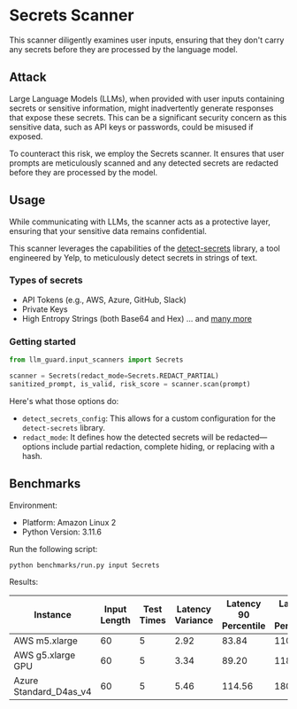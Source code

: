 # Secrets Scanner

This scanner diligently examines user inputs, ensuring that they don't carry any secrets before they are processed by
the language model.

## Attack

Large Language Models (LLMs), when provided with user inputs containing secrets or sensitive information, might
inadvertently generate responses that expose these secrets. This can be a significant security concern as this sensitive
data, such as API keys or passwords, could be misused if exposed.

To counteract this risk, we employ the Secrets scanner. It ensures that user prompts are meticulously scanned and any
detected secrets are redacted before they are processed by the model.

## Usage

While communicating with LLMs, the scanner acts as a protective layer, ensuring that your sensitive data remains
confidential.

This scanner leverages the capabilities of the [detect-secrets](https://github.com/Yelp/detect-secrets) library, a tool
engineered by Yelp, to meticulously detect secrets in strings of text.

### Types of secrets

- API Tokens (e.g., AWS, Azure, GitHub, Slack)
- Private Keys
- High Entropy Strings (both Base64 and Hex)
  ... and [many more](https://github.com/Yelp/detect-secrets/blob/master/README.md#viewing-all-enabled-plugins)

### Getting started

```python
from llm_guard.input_scanners import Secrets

scanner = Secrets(redact_mode=Secrets.REDACT_PARTIAL)
sanitized_prompt, is_valid, risk_score = scanner.scan(prompt)
```

Here's what those options do:

- `detect_secrets_config`: This allows for a custom configuration for the `detect-secrets` library.
- `redact_mode`: It defines how the detected secrets will be redacted—options include partial redaction, complete
  hiding, or replacing with a hash.

## Benchmarks

Environment:

- Platform: Amazon Linux 2
- Python Version: 3.11.6

Run the following script:

```sh
python benchmarks/run.py input Secrets
```

Results:

| Instance               | Input Length | Test Times | Latency Variance | Latency 90 Percentile | Latency 95 Percentile | Latency 99 Percentile | Average Latency (ms) | QPS     |
|------------------------|--------------|------------|------------------|-----------------------|-----------------------|-----------------------|----------------------|---------|
| AWS m5.xlarge          | 60           | 5          | 2.92             | 83.84                 | 110.85                | 132.45                | 29.75                | 2016.83 |
| AWS g5.xlarge GPU      | 60           | 5          | 3.34             | 89.20                 | 118.11                | 141.23                | 31.39                | 1911.67 |
| Azure Standard_D4as_v4 | 60           | 5          | 5.46             | 114.56                | 180.92                | 40.56                 | 421.46               | 1479.37 |
